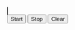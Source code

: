 
<title>Conway's Game of Life</title>
<style>
    canvas {
        border: 1px solid black;
    }
</style>
<body>
<canvas id="gameCanvas"></canvas>
<br>
<button onclick="start()">Start</button>
<button onclick="stop()">Stop</button>
<button onclick="clearGrid()">Clear</button>
<script>
const canvas = document.getElementById('gameCanvas');
const ctx = canvas.getContext('2d');

// Size of the grid
const gridSize = 50;
const cellSize = 10; // Size of each cell in pixels
const speed = 100; // Milliseconds per frame

canvas.width = gridSize * cellSize;
canvas.height = gridSize * cellSize;

let grid = Array.from({ length: gridSize }, () => Array.from({ length: gridSize }, () => 0));
let intervalId = null;

// Function to update the grid
function updateGrid() {
    const newGrid = Array.from({ length: gridSize }, () => Array.from({ length: gridSize }, () => 0));

    for (let i = 0; i < gridSize; i++) {
        for (let j = 0; j < gridSize; j++) {
            const neighbors = countNeighbors(i, j);
            if (grid[i][j] === 1) {
                if (neighbors < 2 || neighbors > 3) {
                    newGrid[i][j] = 0;
                } else {
                    newGrid[i][j] = 1;
                }
            } else {
                if (neighbors === 3) {
                    newGrid[i][j] = 1;
                }
            }
        }
    }

    grid = newGrid;
}

// Function to count the number of live neighbors
function countNeighbors(x, y) {
    let count = 0;
    for (let i = -1; i <= 1; i++) {
        for (let j = -1; j <= 1; j++) {
            if (i === 0 && j === 0) continue;
            const nx = x + i;
            const ny = y + j;
            if (nx >= 0 && nx < gridSize && ny >= 0 && ny < gridSize && grid[nx][ny] === 1) {
                count++;
            }
        }
    }
    return count;
}

// Function to draw the grid
function drawGrid() {
    ctx.clearRect(0, 0, canvas.width, canvas.height);

    for (let i = 0; i < gridSize; i++) {
        for (let j = 0; j < gridSize; j++) {
            if (grid[i][j] === 1) {
                ctx.fillStyle = 'black';
                ctx.fillRect(j * cellSize, i * cellSize, cellSize, cellSize);
            }
        }
    }
}

// Mouse event listeners for toggling cells
canvas.addEventListener('mousedown', function(event) {
    const x = Math.floor(event.offsetY / cellSize);
    const y = Math.floor(event.offsetX / cellSize);
    grid[x][y] = 1 - grid[x][y]; // Toggle cell state
    drawGrid();
});

// Start the simulation
function start() {
    intervalId = setInterval(function() {
        updateGrid();
        drawGrid();
    }, speed);
}

// Stop the simulation
function stop() {
    clearInterval(intervalId);
}

// Clear the grid
function clearGrid() {
    clearInterval(intervalId);
    grid = Array.from({ length: gridSize }, () => Array.from({ length: gridSize }, () => 0));
    drawGrid();
}
</script>
